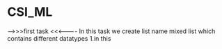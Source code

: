 # CSI_ML

-->>>first task <<<----
  In this task we create list name mixed list which contains different datatypes
  1.in this 
